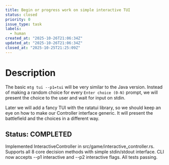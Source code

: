 ```yaml
---
title: Begin or progress work on simple interactive TUI
status: closed
priority: 0
issue_type: task
labels:
  - human
created_at: "2025-10-26T21:06:34Z"
updated_at: "2025-10-26T21:06:34Z"
closed_at: "2025-10-25T21:25:09Z"
---
```


# Description

The basic `mtg tui --p1=tui` will be very similar to the Java version. Instead
of making a random choice for every `Enter choice (0-N)` prompt, we will present
the choice to the user and wait for input on stdin.

Later we will add a fancy TUI with the ratatui library, so we should keep an eye
on how to make our Controller interface generic. It will present the battlefield
and the choices in a different way.

## Status: COMPLETED

Implemented InteractiveController in src/game/interactive_controller.rs.
Supports all 8 core decision methods with simple stdin/stdout interface.
CLI now accepts --p1 interactive and --p2 interactive flags.
All tests passing.
